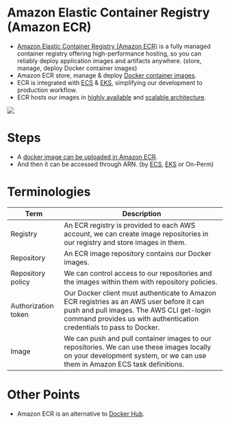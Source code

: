 # Amazon Elastic Container Registry (Amazon ECR)
- [Amazon Elastic Container Registry (Amazon ECR)](https://aws.amazon.com/ecr/) is a fully managed container registry offering high-performance hosting, so you can reliably deploy application images and artifacts anywhere. (store, manage, deploy Docker container images)
- Amazon ECR store, manage & deploy [Docker container images](../../1_HLDDesignComponents/6_ContainerOrchestrationServices/Docker/Readme.md).
- ECR is integrated with [ECS](../3_ComputeServices) & [EKS](AmazonEKS.md), simplifying our development to production workflow.
- ECR hosts our images in [highly available](../../1_HLDDesignComponents/0_SystemGlossaries/Reliability/HighAvailability.md) and [scalable architecture](../../1_HLDDesignComponents/0_SystemGlossaries/Scalability).

![](https://play.whizlabs.com/frontend/web/media/task_id_199/ecr_lab.png)

# Steps
- A [docker image can be uploaded in Amazon ECR](https://docs.aws.amazon.com/AmazonECR/latest/userguide/docker-push-ecr-image.html).
- And then it can be accessed through ARN. (by [ECS](../3_ComputeServices), [EKS](AmazonEKS.md) or On-Perm)

# Terminologies

| Term                | Description                                                                                                                 |
|---------------------|-----------------------------------------------------------------------------------------------------------------------------|
| Registry            | An ECR registry is provided to each AWS account, we can create image repositories in our registry and store images in them. |
| Repository          | An ECR image repository contains our Docker images.                                                                                                                            |
| Repository policy   | We can control access to our repositories and the images within them with repository policies.                                                                                                                            |
| Authorization token | Our Docker client must authenticate to Amazon ECR registries as an AWS user before it can push and pull images. The AWS CLI get-login command provides us with authentication credentials to pass to Docker.                                                                                                                            |
| Image               | We can push and pull container images to our repositories. We can use these images locally on your development system, or we can use them in Amazon ECS task definitions.                                                                                                                                                                                                                                                                                                                                        |

# Other Points
- Amazon ECR is an alternative to [Docker Hub](https://hub.docker.com/).